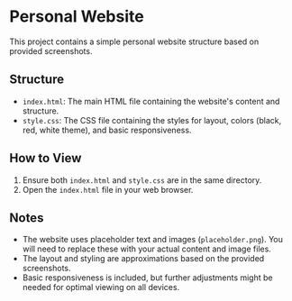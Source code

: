 # Personal Website

This project contains a simple personal website structure based on provided screenshots.

## Structure

- `index.html`: The main HTML file containing the website's content and structure.
- `style.css`: The CSS file containing the styles for layout, colors (black, red, white theme), and basic responsiveness.

## How to View

1.  Ensure both `index.html` and `style.css` are in the same directory.
2.  Open the `index.html` file in your web browser.

## Notes

- The website uses placeholder text and images (`placeholder.png`). You will need to replace these with your actual content and image files.
- The layout and styling are approximations based on the provided screenshots.
- Basic responsiveness is included, but further adjustments might be needed for optimal viewing on all devices. 
